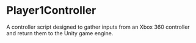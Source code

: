 # Player1Controller
A controller script designed to gather inputs from an Xbox 360 controller and return them to the Unity game engine.
